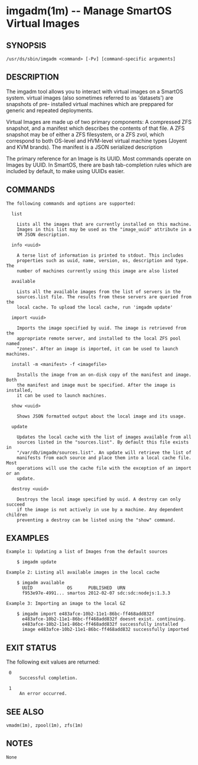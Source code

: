 imgadm(1m) -- Manage SmartOS Virtual Images
===========================================

## SYNOPSIS
    /usr/ds/sbin/imgadm <command> [-Pv] [command-specific arguments]

## DESCRIPTION

The imgadm tool allows you to interact with virtual images on a SmartOS system.
virtual images (also sometimes referred to as 'datasets') are snapshots of pre-
installed virtual machines which are preppared for generic and repeated
deployments.

Virtual Images are made up of two primary components: A compressed ZFS snapshot,
and a manifest which describes the contents of that file. A ZFS snapshot may be of
either a ZFS filesystem, or a ZFS zvol, which correspond to both OS-level and
HVM-level virtual machine types (Joyent and KVM brands). The manifest is a JSON
serialized description

The primary reference for an Image is its UUID. Most commands operate on Images
by UUID. In SmartOS, there are bash tab-completion rules which are included by
default, to make using UUIDs easier.


## COMMANDS

    The following commands and options are supported:

      list

        Lists all the images that are currently installed on this machine.
        Images in this list may be used as the "image_uuid" attribute in a
        VM JSON description.

      info <uuid>

        A terse list of information is printed to stdout. This includes
        properties such as uuid, name, version, os, description and type. The
        number of machines currently using this image are also listed

      available

        Lists all the available images from the list of servers in the
        sources.list file. The results from these servers are queried from the
        local cache. To upload the local cache, run 'imgadm update'

      import <uuid>

        Imports the image specified by uuid. The image is retrieved from the
        appropriate remote server, and installed to the local ZFS pool named
        "zones". After an image is imported, it can be used to launch machines.

      install -m <manifest> -f <imagefile>

        Installs the image from an on-disk copy of the manifest and image. Both
        the manifest and image must be specified. After the image is installed,
        it can be used to launch machines.

      show <uuid>

        Shows JSON formatted output about the local image and its usage.

      update

        Updates the local cache with the list of images available from all
        sources listed in the "sources.list". By default this file exists in
        "/var/db/imgadm/sources.list". An update will retrieve the list of
        manifests from each source and place them into a local cache file. Most
        operations will use the cache file with the exception of an import or an
        update.

      destroy <uuid>

        Destroys the local image specified by uuid. A destroy can only succeed
        if the image is not actively in use by a machine. Any dependent children
        preventing a destroy can be listed using the "show" command.

## EXAMPLES

    Example 1: Updating a list of Images from the default sources

        $ imgadm update

    Example 2: Listing all available images in the local cache

        $ imgadm available
          UUID             OS      PUBLISHED  URN
          f953e97e-4991... smartos 2012-02-07 sdc:sdc:nodejs:1.3.3

    Example 3: Importing an image to the local GZ

        $ imgadm import e483afce-10b2-11e1-86bc-ff468add832f
          e483afce-10b2-11e1-86bc-ff468add832f doesnt exist. continuing.
          e483afce-10b2-11e1-86bc-ff468add832f successfully installed
          image e483afce-10b2-11e1-86bc-ff468add832 successfully imported

## EXIT STATUS

The following exit values are returned:

     0
         Successful completion.

     1
         An error occurred.

## SEE ALSO

    vmadm(1m), zpool(1m), zfs(1m)

## NOTES

    None
